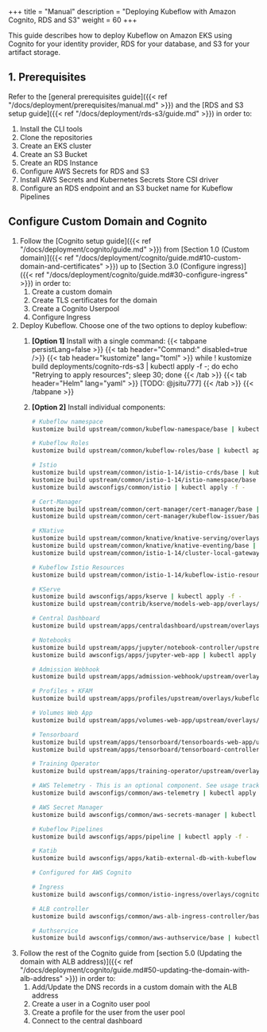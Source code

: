 +++
title = "Manual"
description = "Deploying Kubeflow with Amazon Cognito, RDS and S3"
weight = 60
+++

This guide describes how to deploy Kubeflow on Amazon EKS using Cognito for your identity provider, RDS for your database, and S3 for your artifact storage.

## 1. Prerequisites
Refer to the [general prerequisites guide]({{< ref "/docs/deployment/prerequisites/manual.md" >}}) and the [RDS and S3 setup guide]({{< ref "/docs/deployment/rds-s3/guide.md" >}}) in order to:
1. Install the CLI tools
2. Clone the repositories
3. Create an EKS cluster
4. Create an S3 Bucket
5. Create an RDS Instance
6. Configure AWS Secrets for RDS and S3
7. Install AWS Secrets and Kubernetes Secrets Store CSI driver
8. Configure an RDS endpoint and an S3 bucket name for Kubeflow Pipelines

## Configure Custom Domain and Cognito

1. Follow the [Cognito setup guide]({{< ref "/docs/deployment/cognito/guide.md" >}}) from [Section 1.0 (Custom domain)]({{< ref "/docs/deployment/cognito/guide.md#10-custom-domain-and-certificates" >}}) up to [Section 3.0 (Configure ingress)]({{< ref "/docs/deployment/cognito/guide.md#30-configure-ingress" >}}) in order to:
    1. Create a custom domain
    1. Create TLS certificates for the domain
    1. Create a Cognito Userpool
    1. Configure Ingress
2. Deploy Kubeflow. Choose one of the two options to deploy kubeflow:
    1. **[Option 1]** Install with a single command:
        {{< tabpane persistLang=false >}}
        {{< tab header="Command:" disabled=true />}}
        {{< tab header="kustomize" lang="toml" >}}
        while ! kustomize build deployments/cognito-rds-s3 | kubectl apply -f -; do echo "Retrying to apply resources"; sleep 30; done
        {{< /tab >}}
        {{< tab header="Helm" lang="yaml" >}}
        [TODO: @jsitu777]
        {{< /tab >}}
        {{< /tabpane >}}

    1. **[Option 2]** Install individual components:
        ```sh
        # Kubeflow namespace
        kustomize build upstream/common/kubeflow-namespace/base | kubectl apply -f -
        
        # Kubeflow Roles
        kustomize build upstream/common/kubeflow-roles/base | kubectl apply -f -
        
        # Istio
        kustomize build upstream/common/istio-1-14/istio-crds/base | kubectl apply -f -
        kustomize build upstream/common/istio-1-14/istio-namespace/base | kubectl apply -f -
        kustomize build awsconfigs/common/istio | kubectl apply -f -

        # Cert-Manager
        kustomize build upstream/common/cert-manager/cert-manager/base | kubectl apply -f -
        kustomize build upstream/common/cert-manager/kubeflow-issuer/base | kubectl apply -f -
        
        # KNative
        kustomize build upstream/common/knative/knative-serving/overlays/gateways | kubectl apply -f -
        kustomize build upstream/common/knative/knative-eventing/base | kubectl apply -f -
        kustomize build upstream/common/istio-1-14/cluster-local-gateway/base | kubectl apply -f -
        
        # Kubeflow Istio Resources
        kustomize build upstream/common/istio-1-14/kubeflow-istio-resources/base | kubectl apply -f -
        
        # KServe
        kustomize build awsconfigs/apps/kserve | kubectl apply -f -
        kustomize build upstream/contrib/kserve/models-web-app/overlays/kubeflow | kubectl apply -f -

        # Central Dashboard
        kustomize build upstream/apps/centraldashboard/upstream/overlays/kserve | kubectl apply -f -
        
        # Notebooks
        kustomize build upstream/apps/jupyter/notebook-controller/upstream/overlays/kubeflow | kubectl apply -f -
        kustomize build awsconfigs/apps/jupyter-web-app | kubectl apply -f -
        
        # Admission Webhook
        kustomize build upstream/apps/admission-webhook/upstream/overlays/cert-manager | kubectl apply -f -
        
        # Profiles + KFAM
        kustomize build upstream/apps/profiles/upstream/overlays/kubeflow | kubectl apply -f -
        
        # Volumes Web App
        kustomize build upstream/apps/volumes-web-app/upstream/overlays/istio | kubectl apply -f -
        
        # Tensorboard
        kustomize build upstream/apps/tensorboard/tensorboards-web-app/upstream/overlays/istio | kubectl apply -f -
        kustomize build upstream/apps/tensorboard/tensorboard-controller/upstream/overlays/kubeflow | kubectl apply -f -

        # Training Operator
        kustomize build upstream/apps/training-operator/upstream/overlays/kubeflow | kubectl apply -f -

        # AWS Telemetry - This is an optional component. See usage tracking documentation for more information.
        kustomize build awsconfigs/common/aws-telemetry | kubectl apply -f -

        # AWS Secret Manager
        kustomize build awsconfigs/common/aws-secrets-manager | kubectl apply -f -

        # Kubeflow Pipelines
        kustomize build awsconfigs/apps/pipeline | kubectl apply -f -

        # Katib
        kustomize build awsconfigs/apps/katib-external-db-with-kubeflow | kubectl apply -f -

        # Configured for AWS Cognito
        
        # Ingress
        kustomize build awsconfigs/common/istio-ingress/overlays/cognito | kubectl apply -f -

        # ALB controller
        kustomize build awsconfigs/common/aws-alb-ingress-controller/base | kubectl apply -f -

        # Authservice
        kustomize build awsconfigs/common/aws-authservice/base | kubectl apply -f -        
        ```
1. Follow the rest of the Cognito guide from [section 5.0 (Updating the domain with ALB address)]({{< ref "/docs/deployment/cognito/guide.md#50-updating-the-domain-with-alb-address" >}}) in order to:
    1. Add/Update the DNS records in a custom domain with the ALB address
    1. Create a user in a Cognito user pool
    1. Create a profile for the user from the user pool
    1. Connect to the central dashboard
